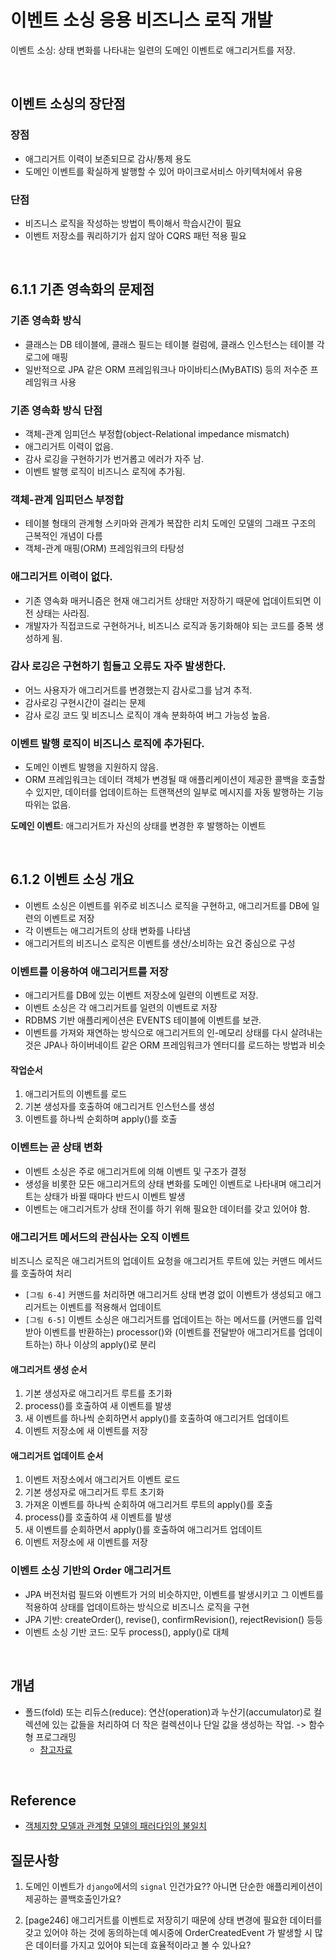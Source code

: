 # 이벤트 소싱 응용 비즈니스 로직 개발

이벤트 소싱: 상태 변화를 나타내는 일련의 도메인 이벤트로 애그리거트를 저장.

<br />

## 이벤트 소싱의 장단점

### 장점

-   애그리거트 이력이 보존되므로 감사/통제 용도
-   도메인 이벤트를 확실하게 발행할 수 있어 마이크로서비스 아키텍처에서 유용

### 단점

-   비즈니스 로직을 작성하는 방법이 특이해서 학습시간이 필요
-   이벤트 저장소를 쿼리하기가 쉽지 않아 CQRS 패턴 적용 필요

<br />

## 6.1.1 기존 영속화의 문제점

### 기존 영속화 방식

-   클래스는 DB 테이블에, 클래스 필드는 테이블 컬럼에, 클래스 인스턴스는 테이블 각 로그에 매핑
-   일반적으로 JPA 같은 ORM 프레임워크나 마이바티스(MyBATIS) 등의
    저수준 프레임워크 사용

### 기존 영속화 방식 단점

-   객체-관계 임피던스 부정합(object-Relational impedance mismatch)
-   애그리거트 이력이 없음.
-   감사 로깅을 구현하기가 번거롭고 에러가 자주 남.
-   이벤트 발행 로직이 비즈니스 로직에 추가됨.

### 객체-관계 임피던스 부정합

-   테이블 형태의 관계형 스키마와 관계가 복잡한 리치 도메인 모델의 그래프 구조의 근복적인 개념이 다름
-   객체-관계 매핑(ORM) 프레임워크의 타탕성

### 애그리거트 이력이 없다.

-   기존 영속화 매커니즘은 현재 애그리거트 상태만 저장하기 때문에 업데이트되면 이전 상태는 사라짐.
-   개발자가 직접코드로 구현하거나, 비즈니스 로직과 동기화해야 되는 코드를 중복 생성하게 됨.

### 감사 로깅은 구현하기 힘들고 오류도 자주 발생한다.

-   어느 사용자가 애그리거트를 변경했는지 감사로그를 남겨 추적.
-   감사로깅 구현시간이 걸리는 문제
-   감사 로깅 코드 및 비즈니스 로직이 걔속 분화하여 버그 가능성 높음.

### 이벤트 발행 로직이 비즈니스 로직에 추가된다.

-   도메인 이벤트 발행을 지원하지 않음.
-   ORM 프레임워크는 데이터 객체가 변경될 때 애플리케이션이 제공한 콜백을 호출할 수 있지만, 데이터를 업데이트하는 트랜잭션의 일부로 메시지를 자동 발행하는 기능 따위는 없음.

<b>도메인 이벤트</b>: 애그리거트가 자신의 상태를 변경한 후 발행하는 이벤트

<br />

## 6.1.2 이벤트 소싱 개요

-   이벤트 소싱은 이벤트를 위주로 비즈니스 로직을 구현하고, 애그리거트를 DB에 일련의 이벤트로 저장
-   각 이벤트는 애그리거트의 상태 변화를 나타냄
-   애그리거트의 비즈니스 로직은 이벤트를 생산/소비하는 요건 중심으로 구성

### 이벤트를 이용하여 애그리거트를 저장

-   애그리거트를 DB에 있는 이벤트 저장소에 일련의 이벤트로 저장.
-   이벤트 소싱은 각 애그리거트를 일련의 이벤트로 저장
-   RDBMS 기반 애플리케이션은 EVENTS 테이블에 이벤트를 보관.
-   이벤트를 가져와 재연하는 방식으로 애그리거트의 인-메모리 상태를 다시 살려내는 것은 JPA나 하이버네이트 같은 ORM 프레임워크가 엔터디를 로드하는 방법과 비슷

#### 작업순서

1. 애그리거트의 이벤트를 로드
2. 기본 생성자를 호출하여 애그리거트 인스턴스를 생성
3. 이벤트를 하나씩 순회하며 apply()를 호출

### 이벤트는 곧 상태 변화

-   이벤트 소싱은 주로 애그리거트에 의해 이벤트 및 구조가 결정
-   생성을 비롯한 모든 애그리거트의 상태 변화를 도메인 이벤트로 나타내며 애그리거트는 상태가 바뀔 때마다 반드시 이벤트 발생
-   이벤트는 애그리거트가 상태 전이를 하기 위해 필요한 데이터를 갖고 있어야 함.

### 애그리거트 메서드의 관심사는 오직 이벤트

비즈니스 로직은 애그리거트의 업데이트 요청을 애그리거트 루트에 있는 커맨드 메서드를 호출하여 처리

-   `[그림 6-4]` 커맨드를 처리하면 애그리거트 상태 변경 없이 이벤트가 생성되고 애그리거트는 이벤트를 적용해서 업데이트
-   `[그림 6-5]` 이벤트 소싱은 애그리거트를 업데이트는 하는 메서드를 (커맨드를 입력받아 이벤트를 반환하는) processor()와 (이벤트를 전달받아 애그리거트를 업데이트하는) 하나 이상의 apply()로 분리

#### 애그리거트 생성 순서

1. 기본 생성자로 애그리거트 루트를 초기화
2. process()를 호출하여 새 이벤트를 발생
3. 새 이벤트를 하나씩 순회하면서 apply()를 호출하여 애그리거트 업데이트
4. 이벤트 저장소에 새 이벤트를 저장

#### 애그리거트 업데이트 순서

1. 이벤트 저장소에서 애그리거트 이벤트 로드
2. 기본 생성자로 애그리거트 루트 초기화
3. 가져온 이벤트를 하나씩 순회하여 애그리거트 루트의 apply()를 호출
4. process()를 호출하여 새 이벤트를 발생
5. 새 이벤트를 순회하면서 apply()를 호출하여 애그리거트 업데이트
6. 이벤트 저장소에 새 이벤트를 저장

### 이벤트 소싱 기반의 Order 애그리거트

-   JPA 버전처럼 필드와 이벤트가 거의 비슷하지만, 이벤트를 발생시키고 그 이벤트를 적용하여 상태를 업데이트하는 방식으로 비즈니스 로직을 구현
-   JPA 기반: createOrder(), revise(), confirmRevision(), rejectRevision() 등등
-   이벤트 소싱 기반 코드: 모두 process(), apply()로 대체

 <br />

## 개념

-   폴드(fold) 또는 리듀스(reduce): 연산(operation)과 누산기(accumulator)로 컬렉션에 있는 값들을 처리하여 더 작은 컬렉션이나 단일 값을 생성하는 작업. -> 함수형 프로그래밍
    -   [참고자료](https://futurecreator.github.io/2018/10/07/functional-programming-filter-map-fold-reduce/)

<br />

## Reference

-   [객체지향 모델과 관계형 모델의 패러다임의 불일치](https://coco-log.tistory.com/155)

## 질문사항

1. 도메인 이벤트가 `django`에서의 `signal` 인건가요?? 아니면 단순한 애플리케이션이 제공하는 콜백호출인가요?

2. [page246] 애그리거트를 이벤트로 저장히기 때문에 상태 변경에 필요한 데이터를 갖고 있어야 하는 것에 동의하는데 예시중에 OrderCreatedEvent 가 발생할 시 많은 데이터를 가지고 있어야 되는데 효율적이라고 볼 수 있나요?
